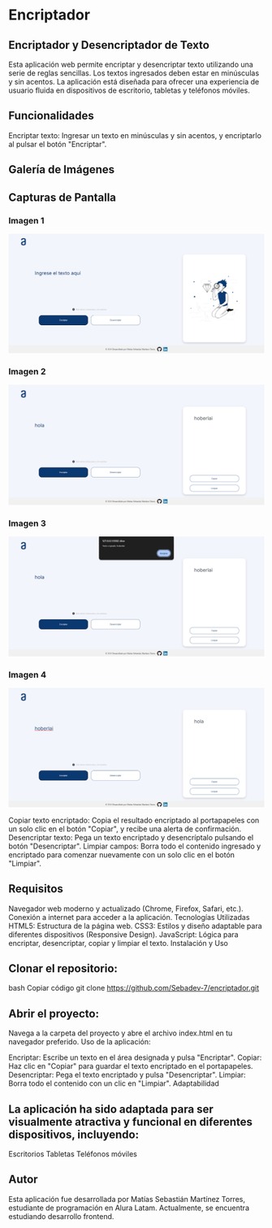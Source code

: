 # Encriptador

## **Encriptador y Desencriptador de Texto**
Esta aplicación web permite encriptar y desencriptar texto utilizando una serie de reglas sencillas. Los textos ingresados deben estar en minúsculas y sin acentos. La aplicación está diseñada para ofrecer una experiencia de usuario fluida en dispositivos de escritorio, tabletas y teléfonos móviles.

## **Funcionalidades**
Encriptar texto: Ingresar un texto en minúsculas y sin acentos, y encriptarlo al pulsar el botón "Encriptar".
## Galería de Imágenes

## Capturas de Pantalla

### Imagen 1
![Descripción de la imagen 1](imagenes/1.png)

### Imagen 2
![Descripción de la imagen 2](imagenes/2.png)

### Imagen 3
![Descripción de la imagen 3](imagenes/3.png)

### Imagen 4
![Descripción de la imagen 4](imagenes/4.png)



Copiar texto encriptado: Copia el resultado encriptado al portapapeles con un solo clic en el botón "Copiar", y recibe una alerta de confirmación.
Desencriptar texto: Pega un texto encriptado y desencríptalo pulsando el botón "Desencriptar".
Limpiar campos: Borra todo el contenido ingresado y encriptado para comenzar nuevamente con un solo clic en el botón "Limpiar".

## **Requisitos**
Navegador web moderno y actualizado (Chrome, Firefox, Safari, etc.).
Conexión a internet para acceder a la aplicación.
Tecnologías Utilizadas
HTML5: Estructura de la página web.
CSS3: Estilos y diseño adaptable para diferentes dispositivos (Responsive Design).
JavaScript: Lógica para encriptar, desencriptar, copiar y limpiar el texto.
Instalación y Uso

## **Clonar el repositorio:**
bash
Copiar código
git clone https://github.com/Sebadev-7/encriptador.git

## **Abrir el proyecto:**

Navega a la carpeta del proyecto y abre el archivo index.html en tu navegador preferido.
Uso de la aplicación:

Encriptar: Escribe un texto en el área designada y pulsa "Encriptar".
Copiar: Haz clic en "Copiar" para guardar el texto encriptado en el portapapeles.
Desencriptar: Pega el texto encriptado y pulsa "Desencriptar".
Limpiar: Borra todo el contenido con un clic en "Limpiar".
Adaptabilidad
## **La aplicación ha sido adaptada para ser visualmente atractiva y funcional en diferentes dispositivos, incluyendo:**

Escritorios
Tabletas
Teléfonos móviles

## Autor
Esta aplicación fue desarrollada por Matías Sebastián Martínez Torres, estudiante de programación en Alura Latam. Actualmente, se encuentra estudiando desarrollo frontend.
